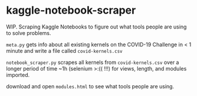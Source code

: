 # kaggle-notebook-scraper
WIP. Scraping Kaggle Notebooks to figure out what tools people are using to solve problems.

`meta.py` gets info about all existing kernels on the COVID-19 Challenge in < 1 minute and write a file called `covid-kernels.csv`

`notebook_scraper.py` scrapes all kernels from `covid-kernels.csv` over a longer period of time ~1h (selenium >:(( !!!) for views, length, and modules imported. 

download and open `modules.html` to see what tools people are using.